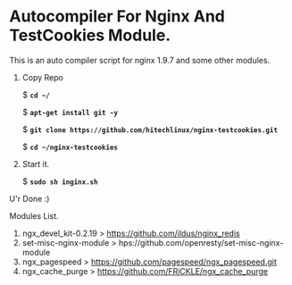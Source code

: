 # Autocompiler For Nginx And TestCookies Module.
This is an auto compiler script for nginx 1.9.7 and some other modules. 

1. Copy Repo 
  
   $ **`cd ~/`**

   $ **`apt-get install git -y`**

   $ **`git clone https://github.com/hitechlinux/nginx-testcookies.git`**
   
   $ **`cd ~/nginx-testcookies`**
   
2. Start it.

   $ **`sudo sh inginx.sh`**
   
U'r Done :)

  Modules List.
   1. ngx_devel_kit-0.2.19   >   https://github.com/ildus/nginx_redis
   2. set-misc-nginx-module  > hps://github.com/openresty/set-misc-nginx-module
   3. ngx_pagespeed          > https://github.com/pagespeed/ngx_pagespeed.git
   4. ngx_cache_purge        > https://github.com/FRiCKLE/ngx_cache_purge
